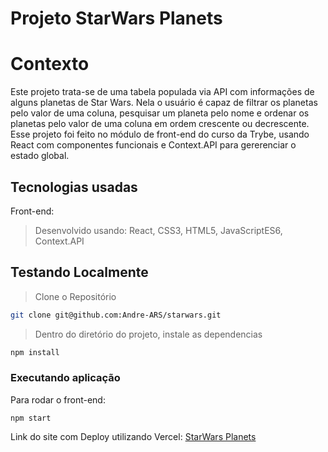 # Projeto StarWars Planets

# Contexto
Este projeto trata-se de uma tabela populada via API com informações de alguns planetas de Star Wars. Nela o usuário é capaz de filtrar os planetas pelo valor de uma coluna, pesquisar um planeta pelo nome e ordenar os planetas pelo valor de uma coluna em ordem crescente ou decrescente. Esse projeto foi feito no módulo de front-end do curso da Trybe, usando React com componentes funcionais e Context.API para gererenciar o estado global.

## Tecnologias usadas

Front-end:
> Desenvolvido usando: React, CSS3, HTML5, JavaScriptES6, Context.API

## Testando Localmente

> Clone o Repositório
```bash
git clone git@github.com:Andre-ARS/starwars.git
``` 
> Dentro do diretório do projeto, instale as dependencias
```bash
npm install
``` 
### Executando aplicação

Para rodar o front-end:

```
npm start
```
Link do site com Deploy utilizando Vercel: [StarWars Planets](https://starwars-ars.vercel.app/)
